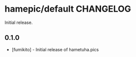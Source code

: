 hamepic/default CHANGELOG
===================

Initial release.

0.1.0
-----
- [fumikito] - Initial release of hametuha.pics

